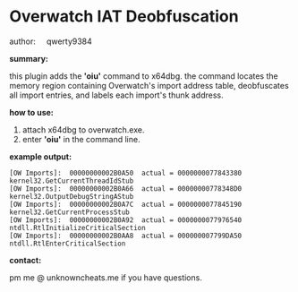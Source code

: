 # Overwatch IAT Deobfuscation
author: &nbsp;&nbsp;&nbsp;&nbsp;qwerty9384

**summary:**

this plugin adds the **'oiu'** command to x64dbg.  the command locates the memory region containing Overwatch's import address table, deobfuscates all import entries, and labels each import's thunk address.

**how to use:**

1.  attach x64dbg to overwatch.exe.
2.  enter **'oiu'** in the command line.

**example output:**

```
[OW Imports]:  00000000002B0A50  actual = 0000000077843380  kernel32.GetCurrentThreadIdStub
[OW Imports]:  00000000002B0A66  actual = 00000000778348D0  kernel32.OutputDebugStringAStub
[OW Imports]:  00000000002B0A7C  actual = 0000000077845190  kernel32.GetCurrentProcessStub
[OW Imports]:  00000000002B0A92  actual = 0000000077976540  ntdll.RtlInitializeCriticalSection
[OW Imports]:  00000000002B0AA8  actual = 000000007799DA50  ntdll.RtlEnterCriticalSection
```

**contact:**

pm me @ unknowncheats.me if you have questions.
